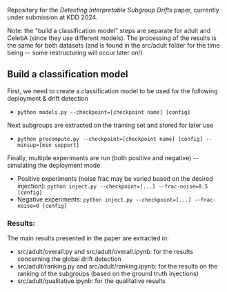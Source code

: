 Repository for the *Detecting Interpretable Subgroup Drifts* paper, currently under submission at KDD 2024. 

Note: the "build a classification model" steps are separate for adult and CelebA (since they use different models). The processing of the results is the same for both datasets (and is found in the src/adult folder for the time being -- some restructuring will occur later on!)

## Build a classification model
First, we need to create a classification model to be used for the following deployment & drift detection
- `python models.py --checkpoint=[checkpoint name] [config]`


Next subgroups are extracted on the training set and stored for later use
- `python precompute.py --checkpoint=[checkpoint name] [config] --minsup=[min support]`

Finally, multiple experiments are run (both positive and negative) -- simulating the deployment mode
- Positive experiments (noise frac may be varied based on the desired injection): `python inject.py --checkpoint=[...] --frac-noise=0.5 [config]`
- Negative experiments: `python inject.py --checkpoint=[...] --frac-noise=0 [config]` 

### Results:
The main results presented in the paper are extracted in:
- src/adult/overall.py and src/adult/overall.ipynb: for the results concerning the global drift detection
- src/adult/ranking.py and src/adult/ranking.ipynb: for the results on the ranking of the subgroups (based on the ground truth injections)
- src/adult/qualitative.ipynb: for the qualitative results
